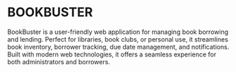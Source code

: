 # BOOKBUSTER
BookBuster is a user-friendly web application for managing book borrowing and lending. Perfect for libraries, book clubs, or personal use, it streamlines book inventory, borrower tracking, due date management, and notifications. Built with modern web technologies, it offers a seamless experience for both administrators and borrowers.
